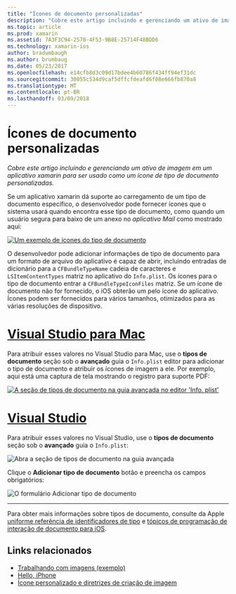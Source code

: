```yaml
---
title: "Ícones de documento personalizadas"
description: "Cobre este artigo incluindo e gerenciando um ativo de imagem em um aplicativo xamarin para ser usado como um ícone de tipo de documento personalizadas."
ms.topic: article
ms.prod: xamarin
ms.assetid: 7A3F3C94-2578-4F53-9B8E-25714F48BDD6
ms.technology: xamarin-ios
author: bradumbaugh
ms.author: brumbaug
ms.date: 05/23/2017
ms.openlocfilehash: e14cfb8d3c09d17bdee4b60786f434ff94ef31dc
ms.sourcegitcommit: 30055c534d9caf5dffcfdeafd6f08e666fb870a8
ms.translationtype: MT
ms.contentlocale: pt-BR
ms.lasthandoff: 03/09/2018
---
```

# <a name="custom-document-icons"></a>Ícones de documento personalizadas

_Cobre este artigo incluindo e gerenciando um ativo de imagem em um aplicativo xamarin para ser usado como um ícone de tipo de documento personalizadas._

Se um aplicativo xamarin dá suporte ao carregamento de um tipo de documento específico, o desenvolvedor pode fornecer ícones que o sistema usará quando encontra esse tipo de documento, como quando um usuário segura para baixo de um anexo no *aplicativo Mail* como mostrado aqui:

 [![](custom-document-types-images/17.png "Um exemplo de ícones do tipo de documento")](custom-document-types-images/17.png#lightbox)

O desenvolvedor pode adicionar informações de tipo de documento para um formato de arquivo do aplicativo é capaz de abrir, incluindo entradas de dicionário para a `CFBundleTypeName` cadeia de caracteres e `LSItemContentTypes` matriz no aplicativo do `Info.plist`. Os ícones para o tipo de documento entrar a `CFBundleTypeIconFiles` matriz. Se um ícone de documento não for fornecido, o iOS obterão um pelo ícone do aplicativo.
Ícones podem ser fornecidos para vários tamanhos, otimizados para as várias resoluções de dispositivo. 

# <a name="visual-studio-for-mactabvsmac"></a>[Visual Studio para Mac](#tab/vsmac)

Para atribuir esses valores no Visual Studio para Mac, use o **tipos de documento** seção sob o **avançado** guia o `Info.plist` editor para adicionar o tipo de documento e atribuir os ícones de imagem a ele. Por exemplo, aqui está uma captura de tela mostrando o registro para suporte PDF:

 [![](custom-document-types-images/18.png "A seção de tipos de documento na guia avançada no editor 'Info. plist'")](custom-document-types-images/18.png#lightbox)
 
# <a name="visual-studiotabvswin"></a>[Visual Studio](#tab/vswin)

Para atribuir esses valores no Visual Studio, use o **tipos de documento** seção sob o **avançado** guia o `Info.plist`:

 ![](custom-document-types-images/doc01w.png "Abra a seção de tipos de documento na guia avançada")

Clique o **Adicionar tipo de documento** botão e preencha os campos obrigatórios:

![](custom-document-types-images/doc02w.png "O formulário Adicionar tipo de documento")

-----


Para obter mais informações sobre tipos de documento, consulte da Apple [uniforme referência de identificadores de tipo](http://developer.apple.com/library/ios/#documentation/Miscellaneous/Reference/UTIRef/Articles/System-DeclaredUniformTypeIdentifiers.html) e [tópicos de programação de interação de documento para iOS](http://developer.apple.com/library/ios/#documentation/FileManagement/Conceptual/DocumentInteraction_TopicsForIOS/Introduction/Introduction.html).


## <a name="related-links"></a>Links relacionados

- [Trabalhando com imagens (exemplo)](https://developer.xamarin.com/samples/WorkingWithImages/)
- [Hello, iPhone](~/ios/get-started/hello-ios/index.md)
- [Ícone personalizado e diretrizes de criação de imagem](http://developer.apple.com/library/ios/#documentation/UserExperience/Conceptual/MobileHIG/IconsImages/IconsImages.html)
